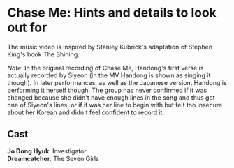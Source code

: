 # Chase Me: Hints and details to look out for

The music video is inspired by Stanley Kubrick's adaptation of Stephen King's book The Shining.

*Note*: In the original recording of Chase Me, Handong's first verse is actually recorded by Siyeon (in the MV Handong is shown as singing it though).
In later performances, as well as the Japanese version, Handong is performing it herself though. The group has never confirmed if it was changed
because she didn't have enough lines in the song and thus got one of Siyeon's lines, or if it was her line to begin with but felt too insecure about
her Korean and didn't feel confident to record it.

## Cast

**Jo Dong Hyuk**: Investigator  
**Dreamcatcher**: The Seven Girls
